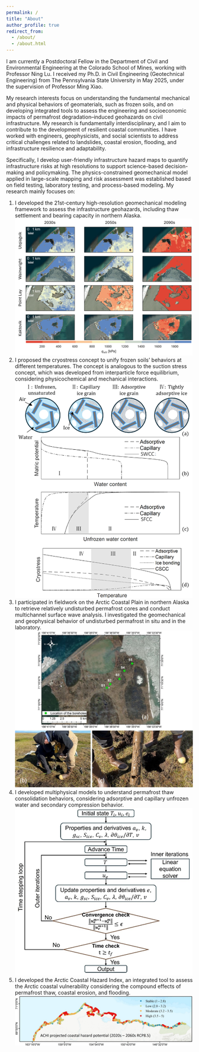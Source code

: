 ```yaml
---
permalink: /
title: "About"
author_profile: true
redirect_from: 
  - /about/
  - /about.html
---
```


I am currently a Postdoctoral Fellow in the Department of Civil and Environmental Engineering at the Colorado School of Mines, working with Professor Ning Lu. I received my Ph.D. in Civil Engineering (Geotechnical Engineering) from The Pennsylvania State University in May 2025, under the supervision of Professor Ming Xiao.

My research interests focus on understanding the fundamental mechanical and physical behaviors of geomaterials, such as frozen soils, and on developing integrated tools to assess the engineering and socioeconomic impacts of permafrost degradation–induced geohazards on civil infrastructure. My research is fundamentally interdisciplinary, and I aim to contribute to the development of resilient coastal communities. I have worked with engineers, geophysicists, and social scientists to address critical challenges related to landslides, coastal erosion, flooding, and infrastructure resilience and adaptability.

Specifically, I develop user-friendly infrastructure hazard maps to quantify infrastructure risks at high resolutions to support science-based decision-making and policymaking. The physics-constrained geomechanical model applied in large-scale mapping and risk assessment was established based on field testing, laboratory testing, and process-based modeling. My research mainly focuses on:
1. I developed the 21st-century high-resolution geomechanical modeling framework to assess the infrastructure geohazards, including thaw settlement and bearing capacity in northern Alaska.
![Modeled bearing capacity reduction across northern Alaska communities](/images/brca_communities.png)
2. I proposed the cryostress concept to unify frozen soils’ behaviors at different temperatures. The concept is analogous to the suction stress concept, which was developed from interparticle force equilibrium, considering physicochemical and mechanical interactions.
![Soil freezing regimes and cryostress as a function of soil freezing curve](/images/cryostress_concept.png)
3. I participated in fieldwork on the Arctic Coastal Plain in northern Alaska to retrieve relatively undisturbed permafrost cores and conduct multichannel surface wave analysis. I investigated the geomechanical and geophysical behavior of undisturbed permafrost in situ and in the laboratory.
![Sampling locations and field work](/images/field_work.png)
4. I developed multiphysical models to understand permafrost thaw consolidation behaviors, considering adsorptive and capillary unfrozen water and secondary compression behavior.
![Numerical algorithms and implementations](/images/multiphysics_modeling.png)
6. I developed the Arctic Coastal Hazard Index, an integrated tool to assess the Arctic coastal vulnerability considering the compound effects of permafrost thaw, coastal erosion, and flooding.
![Projected Arctical coastal vulnerability by 2060s under RCP8.5](/images/ACHI.png)

